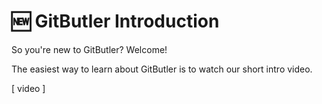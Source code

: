 # 🆕 GitButler Introduction

So you're new to GitButler? Welcome!

The easiest way to learn about GitButler is to watch our short intro video.

\[ video ]
